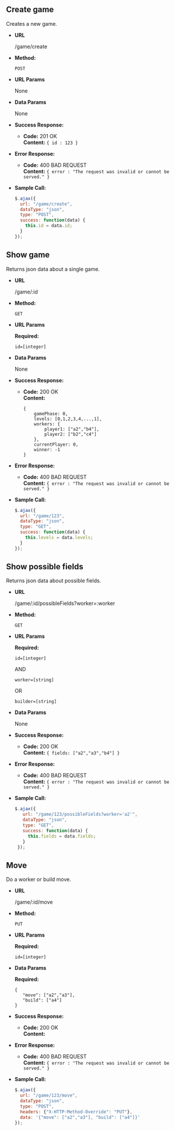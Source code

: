 **Create game**
----
  Creates a new game.

* **URL**

  /game/create

* **Method:**

  `POST`
  
* **URL Params**

  None

* **Data Params**

  None

* **Success Response:**

  * **Code:** 201 OK <br />
    **Content:** `{ id : 123 }`
 
* **Error Response:**

  * **Code:** 400 BAD REQUEST <br />
    **Content:** `{ error : "The request was invalid or cannot be served." }`

* **Sample Call:**

  ```javascript
  $.ajax({
    url: "/game/create",
    dataType: "json",
    type: "POST",
    success: function(data) {
      this.id = data.id;
    }
  });
 **Show game**
----
  Returns json data about a single game.

* **URL**

  /game/:id

* **Method:**

  `GET`
  
* **URL Params**

   **Required:**
 
   `id=[integer]`

* **Data Params**

   None

* **Success Response:**

  * **Code:** 200 OK <br />
    **Content:**
    ```
    {
		gamePhase: 0,
    	levels: [0,1,2,3,4,...,1],
    	workers: {
    		player1: ["a2","b4"],
    		player2: ["b2","c4"]
        },
	    currentPlayer: 0,
	    winner: -1
    }
* **Error Response:**

  * **Code:** 400 BAD REQUEST <br />
    **Content:** `{ error : "The request was invalid or cannot be served." }`

* **Sample Call:**

  ```javascript
  $.ajax({
    url: "/game/123",
    dataType: "json",
    type: "GET",
    success: function(data) {
      this.levels = data.levels;
    }
  });
 **Show possible fields**
----
  Returns json data about possible fields.

* **URL**

  /game/:id/possibleFields?worker=:worker

* **Method:**

  `GET`
  
* **URL Params**

   **Required:**
 
   `id=[integer]`
   
   AND
   
   `worker=[string]`
   
   OR
   
   `builder=[string]`   

* **Data Params**

    None	

* **Success Response:**

  * **Code:** 200 OK <br />
    **Content:** `{ fields: ["a2","a3","b4"] }`
 
* **Error Response:**

  * **Code:** 400 BAD REQUEST <br />
    **Content:** `{ error : "The request was invalid or cannot be served." }`

* **Sample Call:**

  ```javascript
  $.ajax({
     url: "/game/123/possibleFields?worker='a2'",
     dataType: "json",
     type: "GET",
     success: function(data) {
       this.fields = data.fields;
     }
   });
 **Move**
----
  Do a worker or build move.

* **URL**

  /game/:id/move

* **Method:**

  `PUT`
  
* **URL Params**

   **Required:**
 
   `id=[integer]`

* **Data Params**

   **Required:**
   ```
   {
      "move": ["a2","a3"],
	  "build": ["a4"]
   }
* **Success Response:**

  * **Code:** 200 OK <br />
    **Content:**
 
* **Error Response:**

  * **Code:** 400 BAD REQUEST <br />
    **Content:** `{ error : "The request was invalid or cannot be served." }`

* **Sample Call:**

  ```javascript
  $.ajax({
    url: "/game/123/move",
    dataType: "json",
    type: "POST",
    headers: {"X-HTTP-Method-Override": "PUT"},
    data: '{"move": ["a2","a3"], "build": ["a4"]}'
  });
  